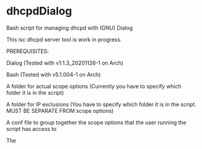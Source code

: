 # dhcpdDialog
Bash script for managing dhcpd with (GNU) Dialog

This isc dhcpd server tool is work in progress.

PREREQUISITES:

Dialog (Tested with v1:1.3_20201126-1 on Arch)

Bash (Tested with v5.1.004-1 on Arch)

A folder for actual scope options (Currently you have to specify which folder it is in the script)

A folder for IP exclusions (You have to specify which folder it is in the script. MUST BE SEPARATE FROM scope options)

A conf file to group together the scope options that the user running the script has access to

The 
